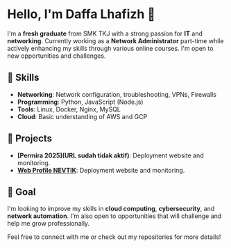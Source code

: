 # Hello, I'm Daffa Lhafizh 👋

I'm a **fresh graduate** from SMK TKJ with a strong passion for **IT** and **networking**. Currently working as a **Network Administrator** part-time while actively enhancing my skills through various online courses. I'm open to new opportunities and challenges.

## 🚀 Skills
- **Networking**: Network configuration, troubleshooting, VPNs, Firewalls
- **Programming**: Python, JavaScript (Node.js)
- **Tools**: Linux, Docker, Nginx, MySQL
- **Cloud**: Basic understanding of AWS and GCP

## 📂 Projects
- **[Permira 2025](URL sudah tidak aktif)**: Deployment website and monitoring.
- **[Web Profile NEVTIK](https://nevtik.org/)**: Deployment website and monitoring.

## 🎯 Goal
I'm looking to improve my skills in **cloud computing**, **cybersecurity**, and **network automation**. I'm also open to opportunities that will challenge and help me grow professionally.

Feel free to connect with me or check out my repositories for more details!
